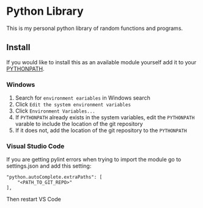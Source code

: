 # Python Library
This is my personal python library of random functions and programs.

## Install
If you would like to install this as an available module yourself add it to your [PYTHONPATH](https://docs.python.org/3/using/cmdline.html#envvar-PYTHONPATH).

### Windows
1. Search for `environment eariables` in Windows search
2. Click `Edit the system environment variables`
3. Click `Environment Variables...`
4. If `PYTHONPATH` already exists in the system variables, edit the `PYTHONPATH` varable to include the location of the git repository
5. If it does not, add the location of the git repository to the `PYTHONPATH`

### Visual Studio Code
If you are getting pylint errors when trying to import the module go to settings.json and add this setting:
```    
"python.autoComplete.extraPaths": [
    "<PATH_TO_GIT_REPO>"
],
```
Then restart VS Code